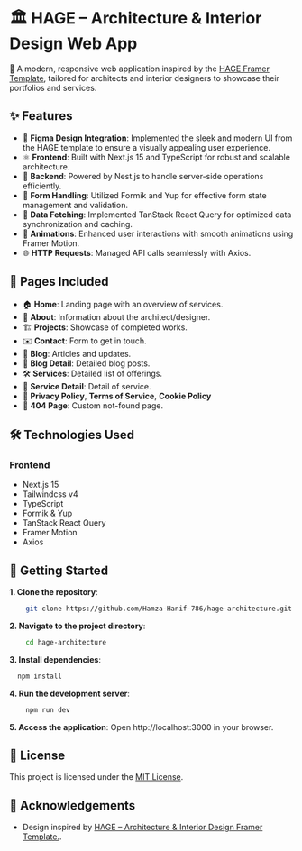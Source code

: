 
# 🏛️ HAGE – Architecture & Interior Design Web App

🎨 A modern, responsive web application inspired by the [HAGE Framer Template](https://www.framer.com/marketplace/templates/hage/), tailored for architects and interior designers to showcase their portfolios and services.



## ✨ Features

- 🎨 **Figma Design Integration**: Implemented the sleek and modern UI from the HAGE template to ensure a visually appealing user experience.
- ⚛️ **Frontend**: Built with Next.js 15 and TypeScript for robust and scalable architecture.
- 🔧 **Backend**: Powered by Nest.js to handle server-side operations efficiently.
- 🧰 **Form Handling**: Utilized Formik and Yup for effective form state management and validation.
- 🔄 **Data Fetching**: Implemented TanStack React Query for optimized data synchronization and caching.
- 🎥 **Animations**: Enhanced user interactions with smooth animations using Framer Motion.
- 🌐 **HTTP Requests**: Managed API calls seamlessly with Axios.



## 🧩 Pages Included

- 🏠 **Home**: Landing page with an overview of services.
- 👤 **About**: Information about the architect/designer.
- 🏗️ **Projects**: Showcase of completed works.
- ✉️ **Contact**: Form to get in touch.
- 📰 **Blog**: Articles and updates.
- 📜 **Blog Detail**: Detailed blog posts.
- 🛠️ **Services**: Detailed list of offerings.
- 📝 **Service Detail**: Detail of service.
- 📄 **Privacy Policy**, **Terms of Service**, **Cookie Policy**
- 🚫 **404 Page**: Custom not-found page.



## 🛠️ Technologies Used

### Frontend
- Next.js 15
- Tailwindcss v4
- TypeScript
- Formik & Yup
- TanStack React Query
- Framer Motion
- Axios
  


## 🚀 Getting Started

**1. Clone the repository**:
```bash
    git clone https://github.com/Hamza-Hanif-786/hage-architecture.git
```

**2. Navigate to the project directory**:
```bash
    cd hage-architecture
```

**3. Install dependencies**:
```bash
  npm install
```

**4. Run the development server**:
```bash
    npm run dev
```

**5. Access the application**: Open http://localhost:3000 in your browser.



## 📄 License

This project is licensed under the [MIT License](https://choosealicense.com/licenses/mit/).



## 🙌 Acknowledgements

 - Design inspired by [HAGE – Architecture & Interior Design Framer Template.](https://www.framer.com/marketplace/templates/hage/).